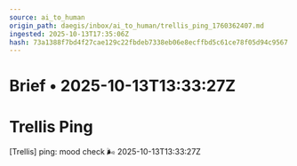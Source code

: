 ```yaml
---
source: ai_to_human
origin_path: daegis/inbox/ai_to_human/trellis_ping_1760362407.md
ingested: 2025-10-13T17:35:06Z
hash: 73a1388f7bd4f27cae129c22fbdeb7338eb06e8ecffbd5c61ce78f05d94c9567
---
```

# Brief • 2025-10-13T13:33:27Z

# Trellis Ping

[Trellis] ping: mood check 🌬 2025-10-13T13:33:27Z

